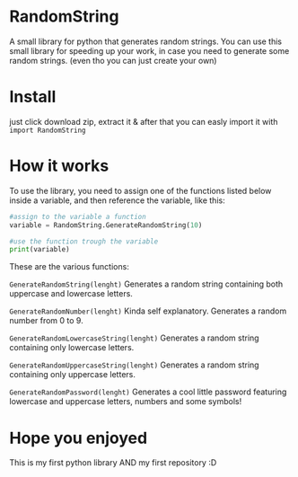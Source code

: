 # RandomString
A small library for python that generates random strings.
You can use this small library for speeding up your work, in case you need to generate some random strings.
(even tho you can just create your own)


# Install

just click download zip, extract it & after that you can easly import it with ``` import RandomString ```

# How it works

To use the library, you need to assign one of the functions listed below inside a variable, and then reference the variable, like this:
```py
#assign to the variable a function
variable = RandomString.GenerateRandomString(10)

#use the function trough the variable
print(variable)
```
These are the various functions:

``` GenerateRandomString(lenght) ```
Generates a random string containing both uppercase and lowercase letters.

``` GenerateRandomNumber(lenght) ```
Kinda self explanatory. Generates a random number from 0 to 9.

``` GenerateRandomLowercaseString(lenght) ```
Generates a random string containing only lowercase letters.


``` GenerateRandomUppercaseString(lenght) ```
Generates a random string containing only uppercase letters.

```GenerateRandomPassword(lenght)```
Generates a cool little password featuring lowercase and uppercase letters, numbers and some symbols!

# Hope you enjoyed
This is my first python library AND my first repository :D
